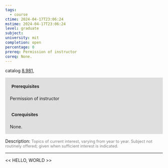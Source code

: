 ```yaml
---
tags:
  - course
ctime: 2024-04-17T23:06:24
mstime: 2024-04-17T23:06:24
level: graduate
subject: 
university: mit
completion: open
percentage: 0
prereq: Permission of instructor
coreq: None.
---
```


catalog [8.981,](http://student.mit.edu/catalog/m8b.html#8.982)

<span style="display: block; padding: 15px; background-color: rgb(100, 100, 100, 0.2);"><font id="m_prereq3776_0" style="display: block; font-family: Arial, sans-serif; font-weight: bold; padding: 5px">Prerequisites</font><br><span id="prereq3776_0">Permission of instructor</span></span>
<span style="display: block; padding: 15px; background-color: rgb(100, 100, 100, 0.2);"><font id="m_coreq3776_0" style="display: block; font-family: Arial, sans-serif; font-weight: bold; padding: 5px">Corequisites</font><br><span id="coreq3776_0">None.</span></span>

<font style="">Description:</font>
<font style="color: grey; font-size: 0.8rem;">Topics of current interest, varying from year to year. Subject not routinely offered; given when sufficient interest is indicated.</font>



---

<< HELLO, WORLD >>
